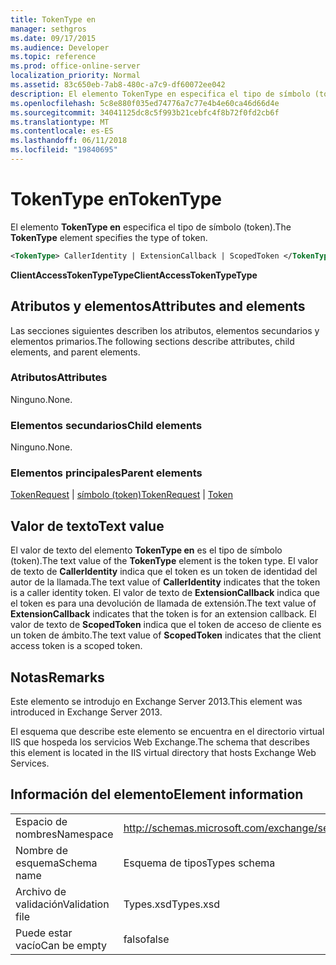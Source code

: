 ```yaml
---
title: TokenType en
manager: sethgros
ms.date: 09/17/2015
ms.audience: Developer
ms.topic: reference
ms.prod: office-online-server
localization_priority: Normal
ms.assetid: 83c650eb-7ab8-480c-a7c9-df60072ee042
description: El elemento TokenType en especifica el tipo de símbolo (token).
ms.openlocfilehash: 5c8e880f035ed74776a7c77e4b4e60ca46d66d4e
ms.sourcegitcommit: 34041125dc8c5f993b21cebfc4f8b72f0fd2cb6f
ms.translationtype: MT
ms.contentlocale: es-ES
ms.lasthandoff: 06/11/2018
ms.locfileid: "19840695"
---
```

# <a name="tokentype"></a><span data-ttu-id="3a41f-103">TokenType en</span><span class="sxs-lookup"><span data-stu-id="3a41f-103">TokenType</span></span>

<span data-ttu-id="3a41f-104">El elemento **TokenType en** especifica el tipo de símbolo (token).</span><span class="sxs-lookup"><span data-stu-id="3a41f-104">The **TokenType** element specifies the type of token.</span></span> 
  
```XML
<TokenType> CallerIdentity | ExtensionCallback | ScopedToken </TokenType>
```

 <span data-ttu-id="3a41f-105">**ClientAccessTokenTypeType**</span><span class="sxs-lookup"><span data-stu-id="3a41f-105">**ClientAccessTokenTypeType**</span></span>
## <a name="attributes-and-elements"></a><span data-ttu-id="3a41f-106">Atributos y elementos</span><span class="sxs-lookup"><span data-stu-id="3a41f-106">Attributes and elements</span></span>

<span data-ttu-id="3a41f-107">Las secciones siguientes describen los atributos, elementos secundarios y elementos primarios.</span><span class="sxs-lookup"><span data-stu-id="3a41f-107">The following sections describe attributes, child elements, and parent elements.</span></span>
  
### <a name="attributes"></a><span data-ttu-id="3a41f-108">Atributos</span><span class="sxs-lookup"><span data-stu-id="3a41f-108">Attributes</span></span>

<span data-ttu-id="3a41f-109">Ninguno.</span><span class="sxs-lookup"><span data-stu-id="3a41f-109">None.</span></span>
  
### <a name="child-elements"></a><span data-ttu-id="3a41f-110">Elementos secundarios</span><span class="sxs-lookup"><span data-stu-id="3a41f-110">Child elements</span></span>

<span data-ttu-id="3a41f-111">Ninguno.</span><span class="sxs-lookup"><span data-stu-id="3a41f-111">None.</span></span>
  
### <a name="parent-elements"></a><span data-ttu-id="3a41f-112">Elementos principales</span><span class="sxs-lookup"><span data-stu-id="3a41f-112">Parent elements</span></span>

<span data-ttu-id="3a41f-113">[TokenRequest](tokenrequest.md) | [símbolo (token)](token.md)</span><span class="sxs-lookup"><span data-stu-id="3a41f-113">[TokenRequest](tokenrequest.md) | [Token](token.md)</span></span>
  
## <a name="text-value"></a><span data-ttu-id="3a41f-114">Valor de texto</span><span class="sxs-lookup"><span data-stu-id="3a41f-114">Text value</span></span>

<span data-ttu-id="3a41f-115">El valor de texto del elemento **TokenType en** es el tipo de símbolo (token).</span><span class="sxs-lookup"><span data-stu-id="3a41f-115">The text value of the **TokenType** element is the token type.</span></span> <span data-ttu-id="3a41f-116">El valor de texto de **CallerIdentity** indica que el token es un token de identidad del autor de la llamada.</span><span class="sxs-lookup"><span data-stu-id="3a41f-116">The text value of **CallerIdentity** indicates that the token is a caller identity token.</span></span> <span data-ttu-id="3a41f-117">El valor de texto de **ExtensionCallback** indica que el token es para una devolución de llamada de extensión.</span><span class="sxs-lookup"><span data-stu-id="3a41f-117">The text value of **ExtensionCallback** indicates that the token is for an extension callback.</span></span> <span data-ttu-id="3a41f-118">El valor de texto de **ScopedToken** indica que el token de acceso de cliente es un token de ámbito.</span><span class="sxs-lookup"><span data-stu-id="3a41f-118">The text value of **ScopedToken** indicates that the client access token is a scoped token.</span></span> 
  
## <a name="remarks"></a><span data-ttu-id="3a41f-119">Notas</span><span class="sxs-lookup"><span data-stu-id="3a41f-119">Remarks</span></span>

<span data-ttu-id="3a41f-120">Este elemento se introdujo en Exchange Server 2013.</span><span class="sxs-lookup"><span data-stu-id="3a41f-120">This element was introduced in Exchange Server 2013.</span></span>
  
<span data-ttu-id="3a41f-121">El esquema que describe este elemento se encuentra en el directorio virtual IIS que hospeda los servicios Web Exchange.</span><span class="sxs-lookup"><span data-stu-id="3a41f-121">The schema that describes this element is located in the IIS virtual directory that hosts Exchange Web Services.</span></span>
  
## <a name="element-information"></a><span data-ttu-id="3a41f-122">Información del elemento</span><span class="sxs-lookup"><span data-stu-id="3a41f-122">Element information</span></span>

|||
|:-----|:-----|
|<span data-ttu-id="3a41f-123">Espacio de nombres</span><span class="sxs-lookup"><span data-stu-id="3a41f-123">Namespace</span></span>  <br/> |http://schemas.microsoft.com/exchange/services/2006/types  <br/> |
|<span data-ttu-id="3a41f-124">Nombre de esquema</span><span class="sxs-lookup"><span data-stu-id="3a41f-124">Schema name</span></span>  <br/> |<span data-ttu-id="3a41f-125">Esquema de tipos</span><span class="sxs-lookup"><span data-stu-id="3a41f-125">Types schema</span></span>  <br/> |
|<span data-ttu-id="3a41f-126">Archivo de validación</span><span class="sxs-lookup"><span data-stu-id="3a41f-126">Validation file</span></span>  <br/> |<span data-ttu-id="3a41f-127">Types.xsd</span><span class="sxs-lookup"><span data-stu-id="3a41f-127">Types.xsd</span></span>  <br/> |
|<span data-ttu-id="3a41f-128">Puede estar vacío</span><span class="sxs-lookup"><span data-stu-id="3a41f-128">Can be empty</span></span>  <br/> |<span data-ttu-id="3a41f-129">falso</span><span class="sxs-lookup"><span data-stu-id="3a41f-129">false</span></span>  <br/> |
   

